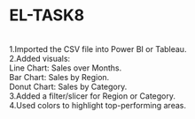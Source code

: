 # EL-TASK8
<br>
1.Imported the CSV file into Power BI or Tableau.
<br>
2.Added visuals:
<br>
Line Chart: Sales over Months.
<br>
Bar Chart: Sales by Region.
<br>
Donut Chart: Sales by Category.
<br>
3.Added a filter/slicer for Region or Category.
<br>
4.Used colors to highlight top-performing areas.
